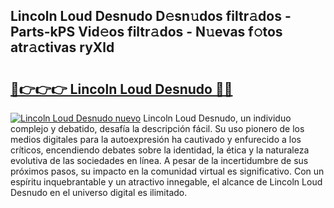 ## Lincoln Loud Desnudo D𝚎sn𝚞dos filtr𝚊dos - Parts-kPS Vid𝚎os filtr𝚊dos - N𝚞evas f𝚘tos atr𝚊ctivas ryXld

# <h2><a href="http://mb8dne.tromn.icu/?c=Lincoln+Loud+Desnudo">🔗👉👉👉 Lincoln Loud Desnudo 🔗🔗</a></h2>

[![Lincoln Loud Desnudo nuevo](https://i.imgur.com/pEAQMta.gif)](http://mb8dne.tromn.icu/?c=Lincoln+Loud+Desnudo)
Lincoln Loud Desnudo, un individuo complejo y debatido, desafía la descripción fácil. Su uso pionero de los medios digitales para la autoexpresión ha cautivado y enfurecido a los críticos, encendiendo debates sobre la identidad, la ética y la naturaleza evolutiva de las sociedades en línea. A pesar de la incertidumbre de sus próximos pasos, su impacto en la comunidad virtual es significativo. Con un espíritu inquebrantable y un atractivo innegable, el alcance de Lincoln Loud Desnudo en el universo digital es ilimitado.
